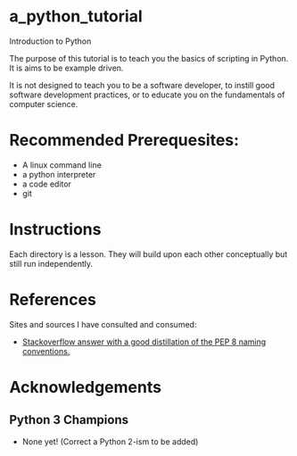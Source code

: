 # a_python_tutorial
Introduction to Python

The purpose of this tutorial is to teach you the basics of scripting in Python. It is aims to be example driven.

It is not designed to teach you to be a software developer, to instill good software development practices, or to educate you on the fundamentals of computer science.

# Recommended Prerequesites:
 * A linux command line
 * a python interpreter
 * a code editor
 * git

# Instructions

 Each directory is a lesson. They will build upon each other conceptually but still run independently. 

 # References

 Sites and sources I have consulted and consumed:

  * [Stackoverflow answer with a good distillation of the PEP 8 naming conventions.](https://softwareengineering.stackexchange.com/questions/308972/python-file-naming-convention)

 # Acknowledgements

 ## Python 3 Champions

  * None yet! (Correct a Python 2-ism to be added)